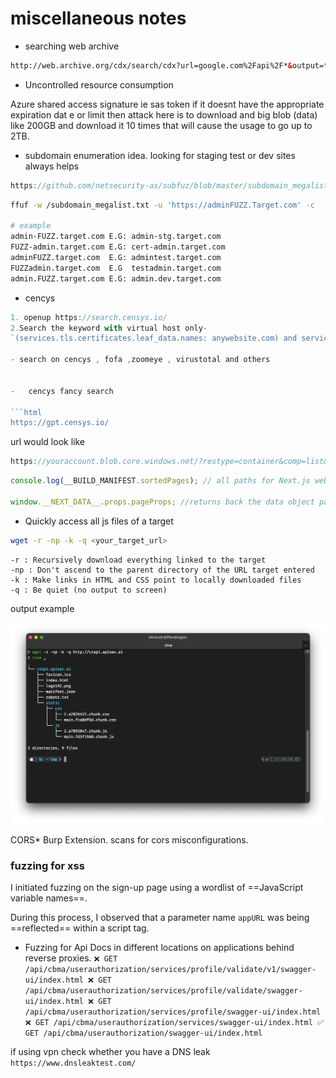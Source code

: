 # miscellaneous notes

-   searching web archive

```html
http://web.archive.org/cdx/search/cdx?url=google.com%2Fapi%2F*&output=text&fl=original&collapse=urlkey&from=
```

-   Uncontrolled resource consumption

Azure shared access signature ie sas token if it doesnt have the appropriate expiration dat e or limit then attack here is to download and big blob (data) like 200GB and download it 10 times that will cause the usage to go up to 2TB.

-   subdomain enumeration idea. looking for staging test or dev sites always helps

```js
https://github.com/netsecurity-as/subfuz/blob/master/subdomain_megalist.txt
```

```bash
ffuf -w /subdomain_megalist.txt -u 'https://adminFUZZ.Target.com' -c  -t 350 -mc all  -fs 0

# example
admin-FUZZ.target.com E.G: admin-stg.target.com
FUZZ-admin.target.com E.G: cert-admin.target.com
adminFUZZ.target.com  E.G: admintest.target.com
FUZZadmin.target.com  E.G  testadmin.target.com
admin.FUZZ.target.com E.G: admin.dev.target.com

```

-   cencys

```js
1. openup https://search.censys.io/
2.Search the keyword with virtual host only-
`(services.tls.certificates.leaf_data.names: anywebsite.com) and services.http.response.status_code=”200"`

- search on cencys , fofa ,zoomeye , virustotal and others


-   cencys fancy search

```html
https://gpt.censys.io/
```

url would look like

```js
https://youraccount.blob.core.windows.net/?restype=container&comp=list&sv=2022-11-02&se=2023-05-24T09:51:36Z&sp=r&sig=<signature>

```

```js
console.log(__BUILD_MANIFEST.sortedPages); // all paths for Next.js websites

window.__NEXT_DATA__.props.pageProps; //returns back the data object passed from the server-side
```

-   Quickly access all js files of a target

```bash
wget -r -np -k -q <your_target_url>
```

    -r : Recursively download everything linked to the target
    -np : Don't ascend to the parent directory of the URL target entered
    -k : Make links in HTML and CSS point to locally downloaded files
    -q : Be quiet (no output to screen)

output example

![alt text](image-1.png)


CORS\* Burp Extension.
scans for cors misconfigurations.

### fuzzing for xss

I initiated fuzzing on the sign-up page using a wordlist of ==JavaScript variable names==.

During this process, I observed that a parameter name `appURL` was being ==reflected== within a script tag.


- Fuzzing for Api Docs in different locations on applications behind reverse proxies.
`
❌ GET /api/cbma/userauthorization/services/profile/validate/v1/swagger-ui/index.html
❌ GET /api/cbma/userauthorization/services/profile/validate/swagger-ui/index.html
❌ GET /api/cbma/userauthorization/services/profile/swagger-ui/index.html
❌ GET /api/cbma/userauthorization/services/swagger-ui/index.html
✅ GET /api/cbma/userauthorization/swagger-ui/index.html
`


if using vpn check whether you have a DNS leak
`https://www.dnsleaktest.com/`
